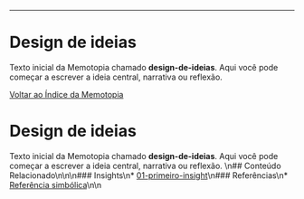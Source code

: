 ---
# Design de ideias

Texto inicial da Memotopia chamado **design-de-ideias**.
Aqui você pode começar a escrever a ideia central, narrativa ou reflexão.

[Voltar ao Índice da Memotopia](../../INDEX.md)

# Design de ideias

Texto inicial da Memotopia chamado **design-de-ideias**.
Aqui você pode começar a escrever a ideia central, narrativa ou reflexão.
\n## Conteúdo Relacionado\n\n<!-- RELATED_CONTENT_START -->\n### Insights\n*   [01-primeiro-insight](./insights/01-primeiro-insight.md)\n### Referências\n*   [Referência simbólica](./referencias/ref1.md)\n<!-- RELATED_CONTENT_END -->\n
